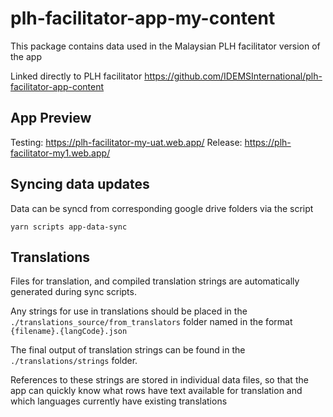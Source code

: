 # plh-facilitator-app-my-content
This package contains data used in the Malaysian PLH facilitator version of the app

Linked directly to PLH facilitator https://github.com/IDEMSInternational/plh-facilitator-app-content

## App Preview
Testing: https://plh-facilitator-my-uat.web.app/
Release: https://plh-facilitator-my1.web.app/

## Syncing data updates
Data can be syncd from corresponding google drive folders via the script
```
yarn scripts app-data-sync
```

## Translations
Files for translation, and compiled translation strings are automatically generated during sync scripts.

Any strings for use in translations should be placed in the `./translations_source/from_translators` folder named in the format `{filename}.{langCode}.json`

The final output of translation strings can be found in the `./translations/strings` folder.

References to these strings are stored in individual data files, so that the app can quickly know what rows have text available for translation and which languages currently have existing translations
